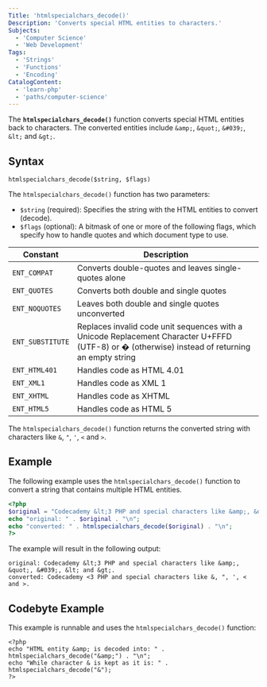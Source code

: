 ```yaml
---
Title: 'htmlspecialchars_decode()'
Description: 'Converts special HTML entities to characters.'
Subjects:
  - 'Computer Science'
  - 'Web Development'
Tags:
  - 'Strings'
  - 'Functions'
  - 'Encoding'
CatalogContent:
  - 'learn-php'
  - 'paths/computer-science'
---
```


The **`htmlspecialchars_decode()`** function converts special HTML entities back to characters. The converted entities include `&amp;`, `&quot;`, `&#039;`, `&lt;` and `&gt;`.

## Syntax

```pseudo
htmlspecialchars_decode($string, $flags)
```

The `htmlspecialchars_decode()` function has two parameters:

- `$string` (required): Specifies the string with the HTML entities to convert (decode).
- `$flags` (optional): A bitmask of one or more of the following flags, which specify how to handle quotes and which document type to use.

|Constant|Description|
|---|---|
|`ENT_COMPAT`|Converts double-quotes and leaves single-quotes alone|
|`ENT_QUOTES`|Converts both double and single quotes|
|`ENT_NOQUOTES`|Leaves both double and single quotes unconverted|
|`ENT_SUBSTITUTE`|Replaces invalid code unit sequences with a Unicode Replacement Character U+FFFD (UTF-8) or &#xFFFD; (otherwise) instead of returning an empty string|
|`ENT_HTML401`|Handles code as HTML 4.01|
|`ENT_XML1`|Handles code as XML 1|
|`ENT_XHTML`|Handles code as XHTML|
|`ENT_HTML5`|Handles code as HTML 5|

The `htmlspecialchars_decode()` function returns the converted string with characters like `&`, `"`, `'`, `<` and `>`.

## Example

The following example uses the `htmlspecialchars_decode()` function to convert a string that contains multiple HTML entities.

```php
<?php
$original = "Codecademy &lt;3 PHP and special characters like &amp;, &quot;, &#039;, &lt; and &gt;.";
echo "original: " . $original . "\n";
echo "converted: " . htmlspecialchars_decode($original) . "\n";
?>
```

The example will result in the following output:

```shell
original: Codecademy &lt;3 PHP and special characters like &amp;, &quot;, &#039;, &lt; and &gt;.
converted: Codecademy <3 PHP and special characters like &, ", ', < and >.
```

## Codebyte Example

This example is runnable and uses the `htmlspecialchars_decode()` function:

```codebyte/php
<?php
echo "HTML entity &amp; is decoded into: " . htmlspecialchars_decode("&amp;") . "\n";
echo "While character & is kept as it is: " . htmlspecialchars_decode("&");
?>
```
